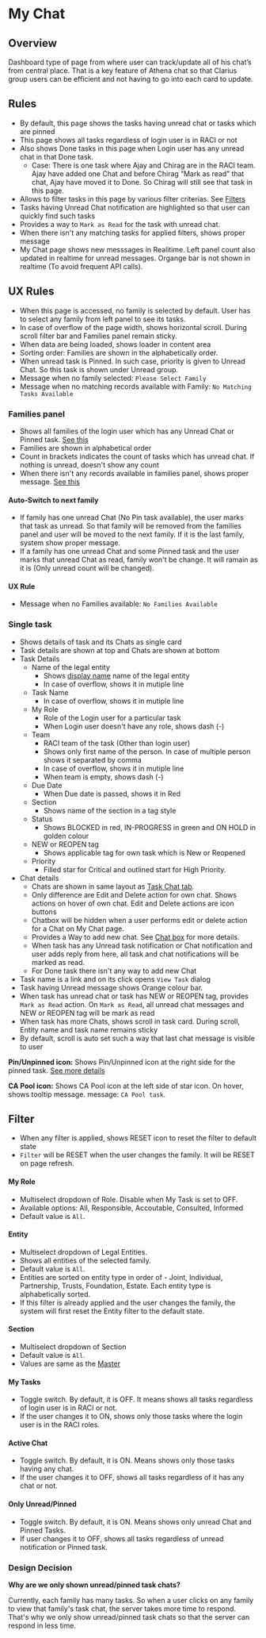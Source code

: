 # My Chat

## Overview

Dashboard type of page from where user can track/update all of his chat’s from central place. That is a key feature of Athena chat so that Clarius group users can be efficient and not having to go into each card to update.

## Rules

- By default, this page shows the tasks having unread chat or tasks which are pinned 
- This page shows all tasks regardless of login user is in RACI or not 
- Also shows Done tasks in this page when Login user has any unread chat in that Done task.
  - Case: There is one task where Ajay and Chirag are in the RACI team. Ajay have added one Chat and before Chirag “Mark as read” that chat, Ajay have moved it to Done. So Chirag will still see that task in this page.
- Allows to filter tasks in this page by various filter criterias. See [Filters](#filter)
- Tasks having Unread Chat notification are highlighted so that user can quickly find such tasks
- Provides a way to `Mark as Read` for the task with unread chat.
- When there isn't any matching tasks for applied filters, shows proper message
- My Chat page shows new messsages in Realitime. Left panel count also updated in realtime for unread messages. Organge bar is not shown in realtime (To avoid frequent API calls).

## UX Rules

- When this page is accessed, no family is selected by default. User has to select any family from left panel to see its tasks. 
- In case of overflow of the page width, shows horizontal scroll. During scroll filter bar and Families panel remain sticky.
- When data are being loaded, shows loader in content area
- Sorting order: Families are shown in the alphabetically order.
- When unread task is Pinned. In such case, priority is given to Unread Chat. So this task is shown under Unread group.
- Message when no family selected: `Please Select Family`
- Message when no matching records available with Family: `No Matching Tasks Available`

### Families panel

- Shows all families of the login user which has any Unread Chat or Pinned task. [See this](https://drive.google.com/file/d/1oMs2buW_3yYjtXOUXFRwauG0fXVs3EII/view)
- Families are shown in alphabetical order
- Count in brackets indicates the count of tasks which has unread chat. If nothing is unread, doesn't show any count
- When there isn't any records available in families panel, shows proper message. [See this](https://drive.google.com/file/d/1oKpXtX3xp3I92oyhHHe0Bs6DMJ46JTox/view)

#### Auto-Switch to next family

- If family has one unread Chat (No Pin task available), the user marks that task as unread. So that family will be removed from the families panel and user will be moved to the next family. If it is the last family, system show proper message.
- If a family has one unread Chat and some Pinned task and the user marks that unread Chat as read, family won't be change. It will ramain as it is (Only unread count will be changed).

#### UX Rule

- Message when no Families available: `No Families Available`


### Single task

- Shows details of task and its Chats as single card
- Task details are shown at top and Chats are shown at bottom
- Task Details
  - Name of the legal entity
    - Shows [display name](../legal-entities/display-name.md) name of the legal entity
    - In case of overflow, shows it in mutiple line
  - Task Name
    - In case of overflow, shows it in mutiple line
  - My Role
    - Role of the Login user for a particular task
    - When Login user doesn't have any role, shows dash (-)
  - Team
    - RACI team of the task (Other than login user)
    - Shows only first name of the person. In case of multiple person shows it separated by comma
    - In case of overflow, shows it in mutiple line
    - When team is empty, shows dash (-)
  - Due Date
    - When Due date is passed, shows it in Red
  - Section
    - Shows name of the section in a tag style
  - Status
    - Shows BLOCKED in red, IN-PROGRESS in green and ON HOLD in golden colour 
  - NEW or REOPEN tag
    - Shows applicable tag for own task which is New or Reopened
  - Priority
    - Filled star for Critical and outlined start for High Priority. 
- Chat details
  - Chats are shown in same layout as [Task Chat tab](./chat.md#browse-chat-of-a-single-task-chat-tab-on-task-view-dialog). 
  - Only difference are Edit and Delete action for own chat. Shows actions on hover of own chat.  Edit and Delete actions are icon buttons
  - Chatbox will be hidden when a user performs edit or delete action for a Chat on My Chat page.
  - Provides a Way to add new chat. See [Chat box](./chat.md#chat-box-ui-component) for more details. 
  - When task has any Unread task notification or Chat notification and user adds reply from here, all task and chat notifications will be marked as read.
  - For Done task there isn't any way to add new Chat
- Task name is a link and on its click opens `View Task` dialog
- Task having Unread message shows Orange colour bar.
- When task has unread chat or task has NEW or REOPEN tag, provides `Mark as Read` action. On `Mark as Read`, all unread chat messages and NEW or REOPEN tag will be mark as read 
- When task has more Chats, shows scroll in task card. During scroll, Entity name and task name remains sticky
- By default, scroll is auto set such a way that last chat message is visible to user

**Pin/Unpinned icon:** Shows Pin/Unpinned icon at the right side for the pinned task. [See more details](../tasks/pin.md)

**CA Pool icon:**  Shows CA Pool icon at the left side of star icon. On hover, shows tooltip message. message: `CA Pool task`.


## Filter 

- When any filter is applied, shows RESET icon to reset the filter to default state
- `Filter` will be RESET when the user changes the family. It will be RESET on page refresh.

#### My Role

- Multiselect dropdown of Role. Disable when My Task is set to OFF.
- Available options: All, Responsible, Accoutable, Consulted, Informed
- Default value is `All`. 


#### Entity

- Multiselect dropdown of Legal Entities. 
- Shows all entities of the selected family. 
- Default value is `All`.
- Entities are sorted on entity type in order of - Joint, Individual, Partnership, Trusts, Foundation, Estate. Each entity type is alphabetically sorted.
- If this filter is already applied and the user changes the family, the system will first reset the Entity filter to the default state. 


#### Section

- Multiselect dropdown of Section
- Default value is `All`. 
- Values are same as the [Master](../tasks/task-instance.md#section-master)


#### My Tasks

- Toggle switch. By default, it is OFF. It means shows all tasks regardless of login user is in RACI or not.
- If the user changes it to ON, shows only those tasks where the login user is in the RACI roles.


#### Active Chat

- Toggle switch. By default, it is ON. Means shows only those tasks having any chat.
- If the user changes it to OFF, shows all tasks regardless of it has any chat or not.


#### Only Unread/Pinned

- Toggle switch. By default, it is ON. Means shows only unread Chat and Pinned Tasks.
- If user changes it to OFF, shows all tasks regardless of unread notification or Pinned task.


### Design Decision

**Why are we only shown unread/pinned task chats?**

Currently, each family has many tasks. So when a user clicks on any family to view that family's task chat, the server takes more time to respond. That's why we only show unread/pinned task chats so that the server can respond in less time.
